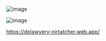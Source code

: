 
![image](https://user-images.githubusercontent.com/75395024/140831249-bf022d61-2a89-497d-a735-7f73a309ac27.png)

![image](https://user-images.githubusercontent.com/75395024/140831383-298d372d-07cb-4d5a-8041-783cc9f7cfa9.png)



https://delawvery-nirtatcher.web.app/
